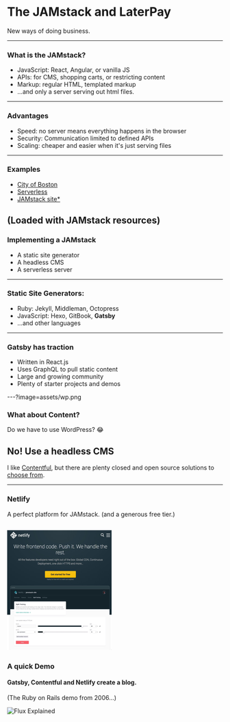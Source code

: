 # The JAMstack and LaterPay 

New ways of doing business.

---

### What is the JAMstack?

- JavaScript: React, Angular, or vanilla JS
- APIs: for CMS, shopping carts, or restricting content
- Markup: regular HTML, templated markup
- ...and only a server serving out html files.

---
### Advantages

- Speed: no server means everything happens in the browser
- Security: Communication limited to defined APIs
- Scaling: cheaper and easier when it's just serving files
---

### Examples

- [City of Boston](https://budget.boston.gov/)
- [Serverless](https://serverless.com/)
- [JAMstack site*](https://jamstack.org/)

(Loaded with JAMstack resources)
---

### Implementing a JAMstack

- A static site generator
- A headless CMS
- A serverless server

---
### Static Site Generators:

- Ruby: Jekyll, Middleman, Octopress
- JavaScript: Hexo, GitBook, **Gatsby**
- ...and other languages

---
### Gatsby has traction

- Written in React.js
- Uses GraphQL to pull static content
- Large and growing community
- Plenty of starter projects and demos

---?image=assets/wp.png

### What about Content?

Do we have to use WordPress? 😂

## No! Use a headless CMS

I like [Contentful](https://www.contentful.com/), but there are plenty closed and open source solutions to [choose from](https://headlesscms.org/).

---
### Netlify

A perfect platform for JAMstack.
(and a generous free tier.)

![Logo](assets/netlify.png)
---
### A quick Demo

#### Gatsby, Contentful and Netlify create a blog.

(The Ruby on Rails demo from 2006...)







![Flux Explained](https://facebook.github.io/flux/img/flux-simple-f8-diagram-explained-1300w.png)

